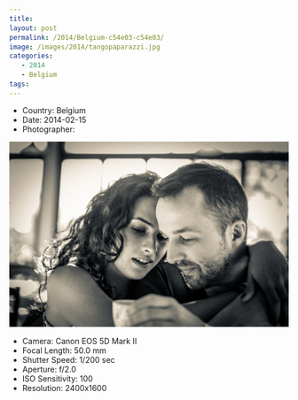 ```yaml
---
title: 
layout: post
permalink: /2014/Belgium-c54e03-c54e03/
image: /images/2014/tangopaparazzi.jpg
categories:
   - 2014
   - Belgium
tags: 
---
```

   
* <i class="fa-solid fa-map-pin"></i> Country: Belgium
* <i class="fa-solid fa-calendar-day"></i> Date: 2014-02-15
* <i class="fa-solid fa-circle-user"></i> Photographer: 

![](/images/2014/tangopaparazzi.jpg)

* <i class="fa-solid fa-camera"></i> Camera: Canon EOS 5D Mark II
* <i class="fa-solid fa-square-caret-left"></i> Focal Length: 50.0 mm
* <i class="fa-solid fa-stopwatch"></i> Shutter Speed: 1/200 sec
* <i class="fa-solid fa-circle-dot"></i> Aperture: f/2.0
* <i class="fa-solid fa-lightbulb"></i> ISO Sensitivity: 100
* <i class="fa-solid fa-square-full"></i> Resolution: 2400x1600
